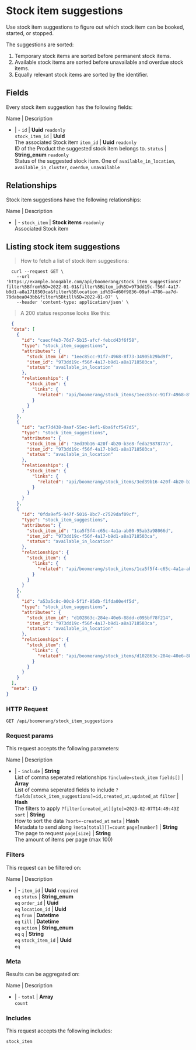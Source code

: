 # Stock item suggestions

Use stock item suggestions to figure out which stock item can be booked,
started, or stopped.

The suggestions are sorted:
  1. Temporary stock items are sorted before permanent stock items.
  2. Available stock items are sorted before unavailable and overdue stock items.
  3. Equally relevant stock items are sorted by the identifier.

## Fields
Every stock item suggestion has the following fields:

Name | Description
- | -
`id` | **Uuid** `readonly`<br>
`stock_item_id` | **Uuid** <br>The associated Stock item
`item_id` | **Uuid** `readonly`<br>ID of the Product the suggested stock item belongs to.
`status` | **String_enum** `readonly`<br>Status of the suggested stock item. One of `available_in_location`, `available_in_cluster`, `overdue`, `unavailable` 


## Relationships
Stock item suggestions have the following relationships:

Name | Description
- | -
`stock_item` | **Stock items** `readonly`<br>Associated Stock item


## Listing stock item suggestions



> How to fetch a list of stock item suggestions:

```shell
  curl --request GET \
    --url 'https://example.booqable.com/api/boomerang/stock_item_suggestions?filter%5Bfrom%5D=2022-01-01&filter%5Bitem_id%5D=973dd19c-f56f-4a17-b9d1-a8a1718503ca&filter%5Blocation_id%5D=d60f9836-09af-4786-aa7d-79dabea043bb&filter%5Btill%5D=2022-01-07' \
    --header 'content-type: application/json' \
```

> A 200 status response looks like this:

```json
  {
  "data": [
    {
      "id": "caecf4e3-76d7-5b15-afcf-febcd43f6f58",
      "type": "stock_item_suggestions",
      "attributes": {
        "stock_item_id": "1eec85cc-91f7-4968-8f73-34905b29bd9f",
        "item_id": "973dd19c-f56f-4a17-b9d1-a8a1718503ca",
        "status": "available_in_location"
      },
      "relationships": {
        "stock_item": {
          "links": {
            "related": "api/boomerang/stock_items/1eec85cc-91f7-4968-8f73-34905b29bd9f"
          }
        }
      }
    },
    {
      "id": "acf7d438-0aaf-55ec-9ef1-6ba6fcf547d5",
      "type": "stock_item_suggestions",
      "attributes": {
        "stock_item_id": "3ed39b16-420f-4b20-b3e8-feda2987877a",
        "item_id": "973dd19c-f56f-4a17-b9d1-a8a1718503ca",
        "status": "available_in_location"
      },
      "relationships": {
        "stock_item": {
          "links": {
            "related": "api/boomerang/stock_items/3ed39b16-420f-4b20-b3e8-feda2987877a"
          }
        }
      }
    },
    {
      "id": "0fda9ef5-947f-5016-8bc7-c7529daf09cf",
      "type": "stock_item_suggestions",
      "attributes": {
        "stock_item_id": "1ca5f5f4-c65c-4a1a-ab80-95ab3a98066d",
        "item_id": "973dd19c-f56f-4a17-b9d1-a8a1718503ca",
        "status": "available_in_location"
      },
      "relationships": {
        "stock_item": {
          "links": {
            "related": "api/boomerang/stock_items/1ca5f5f4-c65c-4a1a-ab80-95ab3a98066d"
          }
        }
      }
    },
    {
      "id": "a53a5c8c-00c8-5f1f-85db-f1fda00e4f5d",
      "type": "stock_item_suggestions",
      "attributes": {
        "stock_item_id": "d102863c-284e-40e6-88dd-c095bf78f214",
        "item_id": "973dd19c-f56f-4a17-b9d1-a8a1718503ca",
        "status": "available_in_location"
      },
      "relationships": {
        "stock_item": {
          "links": {
            "related": "api/boomerang/stock_items/d102863c-284e-40e6-88dd-c095bf78f214"
          }
        }
      }
    }
  ],
  "meta": {}
}
```

### HTTP Request

`GET /api/boomerang/stock_item_suggestions`

### Request params

This request accepts the following parameters:

Name | Description
- | -
`include` | **String** <br>List of comma seperated relationships `?include=stock_item`
`fields[]` | **Array** <br>List of comma seperated fields to include `?fields[stock_item_suggestions]=id,created_at,updated_at`
`filter` | **Hash** <br>The filters to apply `?filter[created_at][gte]=2023-02-07T14:49:43Z`
`sort` | **String** <br>How to sort the data `?sort=-created_at`
`meta` | **Hash** <br>Metadata to send along `?meta[total][]=count`
`page[number]` | **String** <br>The page to request
`page[size]` | **String** <br>The amount of items per page (max 100)


### Filters

This request can be filtered on:

Name | Description
- | -
`item_id` | **Uuid** `required`<br>`eq`
`status` | **String_enum** <br>`eq`
`order_id` | **Uuid** <br>`eq`
`location_id` | **Uuid** <br>`eq`
`from` | **Datetime** <br>`eq`
`till` | **Datetime** <br>`eq`
`action` | **String_enum** <br>`eq`
`q` | **String** <br>`eq`
`stock_item_id` | **Uuid** <br>`eq`


### Meta

Results can be aggregated on:

Name | Description
- | -
`total` | **Array** <br>`count`


### Includes

This request accepts the following includes:

`stock_item`





